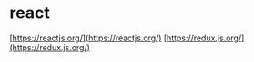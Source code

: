 # react

[https://reactjs.org/](https://reactjs.org/) [https://redux.js.org/](https://redux.js.org/)

